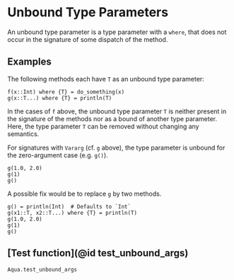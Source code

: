 # Unbound Type Parameters

An unbound type parameter is a type parameter with a `where`,
that does not occur in the signature of some dispatch of the method.

## Examples

The following methods each have `T` as an unbound type parameter:

```@repl unbound
f(x::Int) where {T} = do_something(x)
g(x::T...) where {T} = println(T)
```

In the cases of `f` above, the unbound type parameter `T` is neither
present in the signature of the methods nor as a bound of another type parameter.
Here, the type parameter `T` can be removed without changing any semantics.

For signatures with `Vararg` (cf. `g` above), the type parameter is unbound for the 
zero-argument case (e.g. `g()`).

```@repl unbound
g(1.0, 2.0)
g(1)
g()
```

A possible fix would be to replace `g` by two methods.

```@repl unbound2
g() = println(Int)  # Defaults to `Int`
g(x1::T, x2::T...) where {T} = println(T)
g(1.0, 2.0)
g(1)
g()
```

## [Test function](@id test_unbound_args)

```@docs
Aqua.test_unbound_args
```
